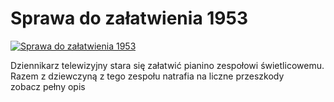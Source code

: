 Sprawa do załatwienia 1953 
=============
[![Sprawa do załatwienia 1953 ](http://vidos.pl/images/player.gif)](http://vidos.pl/sprawa-do-zalatwienia-1953)

 Dziennikarz telewizyjny stara się załatwić pianino zespołowi świetlicowemu. Razem z dziewczyną z tego zespołu natrafia na liczne przeszkody zobacz pełny opis
